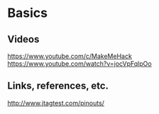 # Basics

## Videos
https://www.youtube.com/c/MakeMeHack
https://www.youtube.com/watch?v=jocVpFqlpOo

## Links, references, etc.
http://www.jtagtest.com/pinouts/
